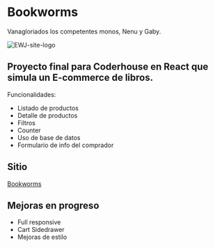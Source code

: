 # Bookworms
Vanagloriados los competentes monos, Nenu y Gaby.

![EWJ-site-logo](https://i.imgur.com/0RVV0Ro.png)

## Proyecto final para Coderhouse en React que simula un E-commerce de libros.

Funcionalidades:
* Listado de productos
* Detalle de productos
* Filtros
* Counter
* Uso de base de datos
* Formulario de info del comprador

## Sitio
[Bookworms](https://bookworms-shop.vercel.app)

## Mejoras en progreso

* Full responsive
* Cart Sidedrawer
* Mejoras de estilo
